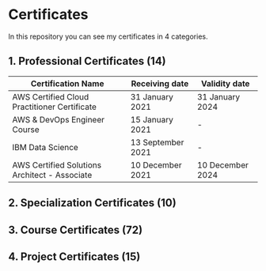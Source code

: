 # Certificates

In this repository you can see my certificates in 4 categories.

## 1. Professional Certificates (14)
   
| Certification Name | Receiving date | Validity date |
| --- | --- | --- |
| AWS Certified Cloud Practitioner Certificate | 31 January 2021   | 31 January 2024  |
| AWS & DevOps Engineer Course                 | 15 January 2021   | -                |
| IBM Data Science                             | 13 September 2021 | -                |
| AWS Certified Solutions Architect - Associate| 10 December 2021  | 10 December 2024 |


## 2. Specialization Certificates (10)

## 3. Course Certificates (72)

## 4. Project Certificates (15)